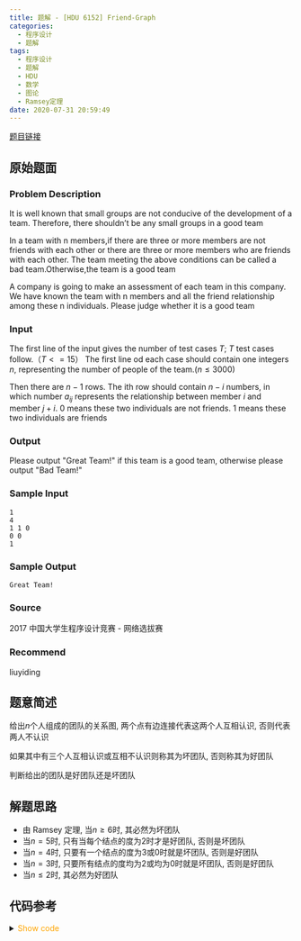 ```yaml
---
title: 题解 - [HDU 6152] Friend-Graph
categories:
  - 程序设计
  - 题解
tags:
  - 程序设计
  - 题解
  - HDU
  - 数学
  - 图论
  - Ramsey定理
date: 2020-07-31 20:59:49
---
```


[题目链接](https://vjudge.net/problem/HDU-6152/origin)

<!-- more -->

## 原始题面

### Problem Description

It is well known that small groups are not conducive of the development of a team. Therefore, there shouldn’t be any small groups in a good team

In a team with n members,if there are three or more members are not friends with each other or there are three or more members who are friends with each other. The team meeting the above conditions can be called a bad team.Otherwise,the team is a good team

A company is going to make an assessment of each team in this company. We have known the team with n members and all the friend relationship among these n individuals. Please judge whether it is a good team

### Input

The first line of the input gives the number of test cases $T$; $T$ test cases follow.（$T<=15$）
The first line od each case should contain one integers $n$, representing the number of people of the team.($n≤3000$)

Then there are $n-1$ rows. The ith row should contain $n-i$ numbers, in which number $a_{ij}$ represents the relationship between member $i$ and member $j+i$. $0$ means these two individuals are not friends. $1$ means these two individuals are friends

### Output

Please output "Great Team!" if this team is a good team, otherwise please output "Bad Team!"

### Sample Input

```input1
1
4
1 1 0
0 0
1
```

### Sample Output

```output1
Great Team!
```

### Source

2017 中国大学生程序设计竞赛 - 网络选拔赛

### Recommend

liuyiding

## 题意简述

给出$n$个人组成的团队的关系图, 两个点有边连接代表这两个人互相认识, 否则代表两人不认识

如果其中有三个人互相认识或互相不认识则称其为坏团队, 否则称其为好团队

判断给出的团队是好团队还是坏团队

## 解题思路

- 由 Ramsey 定理, 当$n\geqslant 6$时, 其必然为坏团队
- 当$n=5$时, 只有当每个结点的度为$2$时才是好团队, 否则是坏团队
- 当$n=4$时, 只要有一个结点的度为$3$或$0$时就是坏团队, 否则是好团队
- 当$n=3$时, 只要所有结点的度均为$2$或均为$0$时就是坏团队, 否则是好团队
- 当$n\leqslant 2$时, 其必然为好团队

## 代码参考

<details>
<summary><font color='orange'>Show code</font></summary>

```cpp
/*
 * @Author: Tifa
 * @LastEditTime: 2020-07-31 20:59:49
 * @Description: HDOJ 6152
 */
int deg[10];
int main() {
  int kase;
  scanf("%d", &kase);
  while (kase--) {
    _set_nul(deg);
    int n;
    scanf("%d", &n);
    if (n >= 6) {
      puts("Bad Team!");
      for (int i = 1; i < n; ++i)
        for (int j = i + 1; j <= n; ++j) scanf("%*d");
      continue;
    }
    int _;
    _rep(i, 1, n) _for(j, i + 1, n) {
        scanf("%d", &_);
        if (_) {
          ++deg[i];
          ++deg[j];
        }
      }
    switch (n) {
      case 5:
        if (deg[1] == 2 && deg[2] == 2 && deg[3] == 2 && deg[4] == 2 && deg[5] == 2)
          puts("Great Team!");
        else
          puts("Bad Team!");
        break;
      case 4:
        if (deg[1] == 3 || deg[1] == 0 || deg[2] == 3 || deg[2] == 0 || deg[3] == 3 || deg[3] == 0 || deg[4] == 3 || deg[4] == 0)
          puts("Bad Team!");
        else
          puts("Great Team!");
        break;
      case 3:
        if ((deg[1] == 2 && deg[2] == 2 && deg[3] == 2) || (deg[1] == 0 && deg[2] == 0 && deg[3] == 0))
          puts("Bad Team!");
        else
          puts("Great Team!");
        break;
      default: puts("Great Team!");
    }
  }
}
```

</details>
